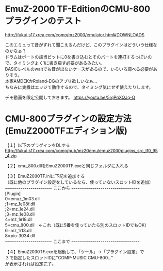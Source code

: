 # EmuZ-2000 TF-EditionのCMU-800プラグインのテスト
http://fukui.s17.xrea.com/comp/mz2000/emulator.html#DOWNLOADS

このエミュって音がずれて聞こえるんだけど、このプラグインはどういう仕様なのかなぁ？  
ドラムはポートの該当ビットに0を書き込むとそのパートを連打するっぽいので、タイミングよく1に書き戻す必要があるみたい。  
BASICレベルのwaitでも音が出ないケースがあるので、いろいろ調べる必要がありそう。  
本家AMDEKかRoland-DGのアプリ欲しいなぁ…  
ちなみに実機はエッジで動作するので、タイミング気にせず使えたりします。  

デモ動画を限定公開しておきます。
https://youtu.be/5rqPqXQJq-Q


# CMU-800プラグインの設定方法(EmuZ2000TFエディション版)

【１】以下のプラグインをDLする  
http://fukui.s17.xrea.com/comp/pub/mz20emu/emuz2000plugins_src_tf0_95_4.zip

【２】cmu_800.dllをEmuZ2000TF.exeと同じフォルダに入れる  

【３】EmuZ2000TF.iniに下記を追加する  
（既に他のプラグイン設定をしているなら、使っていないスロットIDを追加）  
------------------------ ここから -----------------------------------  
[Plugin]  
0=emuz_1m03.dll  
;1=mz_1e08f.dll  
;2=mz_1e24.dll  
;3=mz_1e08.dll  
4=mz_1e18.dll  
5=cmu_800.dll　←これ（既に5番を使っていたら別のスロットIDでもOK）  
6=mz_1r13.dll  
8=pio-3034.dll   
------------------------ ここまで -----------------------------------   

【４】EmuZ2000TF.exeを起動して、「ツール」→「プラグイン設定」で  
      ３で指定したスロットIDに"COMP-MUSIC CMU-800…"  
      が表示されれば設定完了。  
